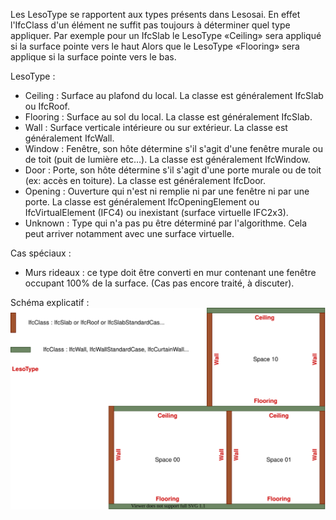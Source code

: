 Les LesoType se rapportent aux types présents dans Lesosai. En effet l'IfcClass d'un élément ne 
suffit pas toujours à déterminer quel type appliquer. 
Par exemple pour un IfcSlab le LesoType «Ceiling» sera appliqué si la surface pointe vers le haut
Alors que le LesoType «Flooring» sera applique si la surface pointe vers le bas.

LesoType :
* Ceiling : Surface au plafond du local. La classe est généralement IfcSlab ou IfcRoof.
* Flooring : Surface au sol du local. La classe est généralement IfcSlab.
* Wall : Surface verticale intérieure ou sur extérieur. La classe est généralement IfcWall.
* Window : Fenêtre, son hôte détermine s'il s'agit d'une fenêtre murale ou de toit 
(puit de lumière etc…). La classe est généralement IfcWindow.
* Door : Porte, son hôte détermine s'il s'agit d'une porte murale ou de toit (ex: accès en toiture).
La classe est généralement IfcDoor.
* Opening : Ouverture qui n'est ni remplie ni par une fenêtre ni par une porte. La classe est 
généralement IfcOpeningElement ou IfcVirtualElement (IFC4) ou inexistant (surface virtuelle IFC2x3).
* Unknown : Type qui n'a pas pu être déterminé par l'algorithme. Cela peut arriver notamment avec 
une surface virtuelle.

Cas spéciaux :
* Murs rideaux : ce type doit être converti en mur contenant une fenêtre occupant 100% de la 
surface. (Cas pas encore traité, à discuter).

Schéma explicatif :
![](LesoType.svg)

